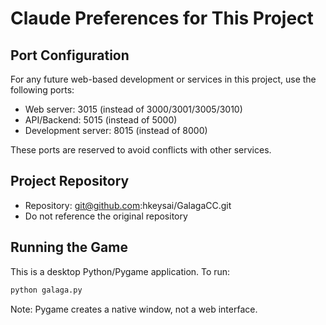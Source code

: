 # Claude Preferences for This Project

## Port Configuration
For any future web-based development or services in this project, use the following ports:
- Web server: 3015 (instead of 3000/3001/3005/3010)
- API/Backend: 5015 (instead of 5000)
- Development server: 8015 (instead of 8000)

These ports are reserved to avoid conflicts with other services.

## Project Repository
- Repository: git@github.com:hkeysai/GalagaCC.git
- Do not reference the original repository

## Running the Game
This is a desktop Python/Pygame application. To run:
```bash
python galaga.py
```

Note: Pygame creates a native window, not a web interface.